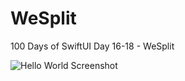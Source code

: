 # WeSplit
100 Days of SwiftUI Day 16-18 - WeSplit

![Hello World Screenshot](./screenshot.jpg "Hello World Screenshot")
